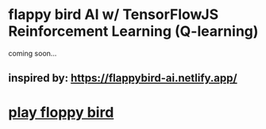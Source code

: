 # flappy bird AI w/ TensorFlowJS Reinforcement Learning (Q-learning) 
coming soon... 

## inspired by: https://flappybird-ai.netlify.app/ 

# [play floppy bird](https://nebezb.com/floppybird/)


